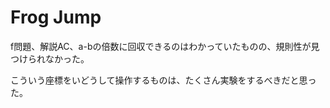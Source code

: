# Frog Jump

f問題、解説AC、a-bの倍数に回収できるのはわかっていたものの、規則性が見つけられなかった。

こういう座標をいどうして操作するものは、たくさん実験をするべきだと思った。
